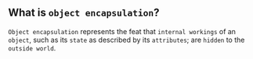 What is `object encapsulation`?
---
`Object encapsulation` represents the feat that `internal workings` of an `object`, such as its `state` as described by its `attributes`; are `hidden` to the `outside world`.